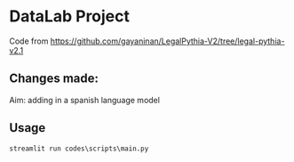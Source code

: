 # DataLab Project

Code from https://github.com/gayaninan/LegalPythia-V2/tree/legal-pythia-v2.1

## Changes made:

Aim: adding in a spanish language model


## Usage

```python
streamlit run codes\scripts\main.py
```

